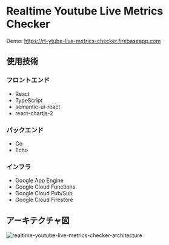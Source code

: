 # Realtime Youtube Live Metrics Checker
Demo: https://rt-ytube-live-metrics-checker.firebaseapp.com

## 使用技術
### フロントエンド
- React
- TypeScript
- semantic-ui-react
- react-chartjs-2
### バックエンド
- Go
- Echo

### インフラ
- Google App Engine
- Google Cloud Functions
- Google Cloud Pub/Sub
- Google Cloud Firestore

## アーキテクチャ図
![realtime-youtube-live-metrics-checker-architecture](https://user-images.githubusercontent.com/40758815/90919288-29872d80-e421-11ea-937a-fa081f38c5f5.png)
